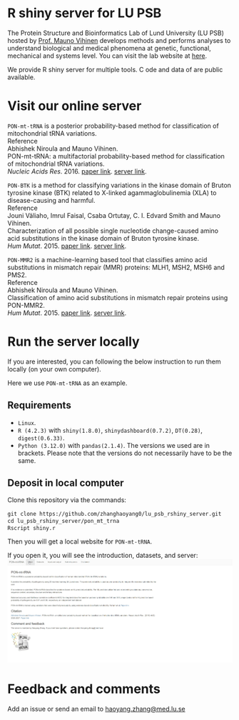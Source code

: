 # R shiny server for LU PSB
The Protein Structure and Bioinformatics Lab of Lund University (LU PSB) hosted by [Prof. Mauno Vihinen](https://portal.research.lu.se/en/persons/mauno-vihinen) develops methods and performs analyses to understand biological and medical phenomena at genetic, functional, mechanical and systems level. You can visit the lab website at [here](https://structure-next.med.lu.se/). 

We provide R shiny server for multiple tools. C ode and data of are public available. 

# Visit our online server
`PON-mt-tRNA` is a posterior probability-based method for classification of mitochondrial tRNA variations.  
Reference  
Abhishek Niroula and Mauno Vihinen.  
PON-mt-tRNA: a multifactorial probability-based method for classification of mitochondrial tRNA variations.  
*Nucleic Acids Res*. 2016. [paper link](http://nar.oxfordjournals.org/content/early/2016/02/02/nar.gkw046.abstract). [server link](https://structure-next.med.lu.se/pon_mt_trna/).  

`PON-BTK` is a method for classifying variations in the kinase domain of Bruton tyrosine kinase (BTK) related to X-linked agammaglobulinemia (XLA) to disease-causing and harmful.  
Reference  
Jouni Väliaho, Imrul Faisal, Csaba Ortutay, C. I. Edvard Smith and Mauno Vihinen.  
Characterization of all possible single nucleotide change-caused amino acid substitutions in the kinase domain of Bruton tyrosine kinase.  
*Hum Mutat*. 2015. [paper link](https://onlinelibrary.wiley.com/doi/full/10.1002/humu.22791). [server link](https://structure-next.med.lu.se/pon_btk/).  

`PON-MMR2` is a machine-learning based tool that classifies amino acid substitutions in mismatch repair (MMR) proteins: MLH1, MSH2, MSH6 and PMS2.  
Reference  
Abhishek Niroula and Mauno Vihinen.  
Classification of amino acid substitutions in mismatch repair proteins using PON-MMR2.  
*Hum Mutat*. 2015. [paper link](https://onlinelibrary.wiley.com/doi/full/10.1002/humu.22900). [server link](https://structure-next.med.lu.se/pon_mmr2/). 

# Run the server locally 
If you are interested, you can following the below instruction to run them locally (on your own computer). 

Here we use `PON-mt-tRNA` as an example. 
## Requirements 
- `Linux`.
- `R (4.2.3)` with `shiny(1.8.0)`, `shinydashboard(0.7.2)`, `DT(0.28)`, `digest(0.6.33)`.
- `Python (3.12.0)` with `pandas(2.1.4)`.
The versions we used are in brackets. Please note that the versions do not necessarily have to be the same. 

## Deposit in local computer
Clone this repository via the commands:
```  
git clone https://github.com/zhanghaoyang0/lu_psb_rshiny_server.git
cd lu_psb_rshiny_server/pon_mt_trna
Rscript shiny.r
```
Then you will get a local website for `PON-mt-tRNA`.

If you open it, you will see the introduction, datasets, and server: 
![show](pon_mt_trna/www/show.gif)


# Feedback and comments
Add an issue or send an email to haoyang.zhang@med.lu.se